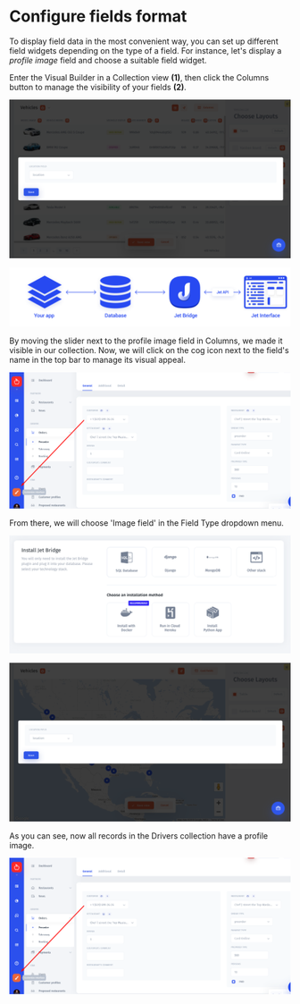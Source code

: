 # Configure fields format

To display field data in the most convenient way, you can set up different field widgets depending on the type of a field. For instance, let's display a _profile image_ field and choose a suitable field widget.‌

Enter the Visual Builder in a Collection view **\(1\)**, then click the Columns button to manage the visibility of your fields **\(2\)**. 

![pic. 1](../../.gitbook/assets/image%20%28188%29.png)

![pic. 2](../../.gitbook/assets/image%20%2879%29.png)

By moving the slider next to the profile image field in Columns, we made it visible in our collection. Now, we will click on the cog icon next to the field's name in the top bar to manage its visual appeal.

![](../../.gitbook/assets/image%20%28143%29.png)

From there, we will choose 'Image field' in the Field Type dropdown menu. 

![](../../.gitbook/assets/image%20%288%29.png)

![](../../.gitbook/assets/image%20%28243%29.png)

As you can see, now all records in the Drivers collection have a profile image. 

![](../../.gitbook/assets/image%20%28142%29.png)

